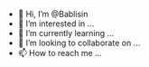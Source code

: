 - 👋 Hi, I’m @Bablisin
- 👀 I’m interested in ...
- 🌱 I’m currently learning ...
- 💞️ I’m looking to collaborate on ...
- 📫 How to reach me ...

<!---
Bablisin/Bablisin is a ✨ special ✨ repository because its `README.md` (this file) appears on your GitHub profile.
You can click the Preview link to take a look at your changes.
--->
